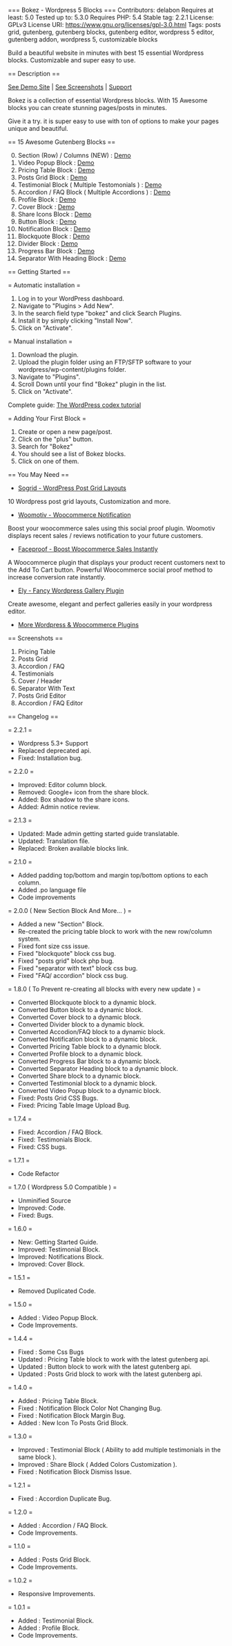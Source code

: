 === Bokez - Wordpress 5 Blocks ===
Contributors: delabon
Requires at least: 5.0
Tested up to: 5.3.0
Requires PHP: 5.4
Stable tag: 2.2.1
License: GPLv3
License URI: https://www.gnu.org/licenses/gpl-3.0.html
Tags: posts grid, gutenberg, gutenberg blocks, gutenberg editor, wordpress 5 editor, gutenberg addon, wordpress 5, customizable blocks

Build a beautiful website in minutes with best 15 essential Wordpress blocks. Customizable and super easy to use.

== Description ==

[See Demo Site](https://delabon.com/demo/bokez/) | [See Screenshots](#screenshots) | [Support](https://delabon.com/support)

Bokez is a collection of essential Wordpress blocks. With 15 Awesome blocks you can create stunning pages/posts in minutes.

Give it a try. it is super easy to use with ton of options to make your pages unique and beautiful.

== 15 Awesome Gutenberg Blocks ==

0. Section (Row) / Columns (NEW) : [Demo](https://delabon.com/demo/bokez/)
1. Video Popup Block : [Demo](https://delabon.com/demo/bokez/video-popup/)
2. Pricing Table Block : [Demo](https://delabon.com/demo/bokez/pricing-table)
3. Posts Grid Block : [Demo](https://delabon.com/demo/bokez/posts-grid)
4. Testimonial Block ( Multiple Testomonials ) : [Demo](https://delabon.com/demo/bokez/testimonial)
5. Accordion / FAQ Block ( Multiple Accordions ) : [Demo](https://delabon.com/demo/bokez/accordion-faq)
6. Profile Block : [Demo](https://delabon.com/demo/bokez/profile)
7. Cover Block : [Demo](https://delabon.com/demo/bokez/cover)
8. Share Icons Block : [Demo](https://delabon.com/demo/bokez/share)
9. Button Block : [Demo](https://delabon.com/demo/bokez/button)
10. Notification Block : [Demo](https://delabon.com/demo/bokez/notification)
11. Blockquote Block : [Demo](https://delabon.com/demo/bokez/blockquote/)
12. Divider Block : [Demo](https://delabon.com/demo/bokez/divider)
13. Progress Bar Block : [Demo](https://delabon.com/demo/bokez/progress-bar)
14. Separator With Heading Block : [Demo](https://delabon.com/demo/bokez/separator-with-text)

== Getting Started ==

= Automatic installation =

1. Log in to your WordPress dashboard.
2. Navigate to "Plugins > Add New".
3. In the search field type "bokez" and click Search Plugins. 
4. Install it by simply clicking "Install Now".
5. Click on "Activate".

= Manual installation =

1. Download the plugin.
2. Upload the plugin folder using an FTP/SFTP software to your wordpress/wp-content/plugins folder.
3. Navigate to "Plugins".
4. Scroll Down until your find "Bokez" plugin in the list.
5. Click on "Activate".

Complete guide: [The WordPress codex tutorial](https://codex.wordpress.org/Managing_Plugins#Manual_Plugin_Installation)

= Adding Your First Block =

1. Create or open a new page/post.
2. Click on the "plus" button.
3. Search for "Bokez"
4. You should see a list of Bokez blocks.
5. Click on one of them.

== You May Need ==

* [Sogrid - WordPress Post Grid Layouts](https://wordpress.org/plugins/sogrid/)

10 Wordpress post grid layouts, Customization and more. 

* [Woomotiv - Woocommerce Notification](https://delabon.com/store/sales-notification-for-woocommerce)

Boost your woocommerce sales using this social proof plugin. Woomotiv displays recent sales / reviews notification to your future customers.

* [Faceproof - Boost Woocommerce Sales Instantly](https://www.templatemonster.com/wordpress-plugins/faceproof-wordpress-plugin-83241.html)

A Woocommerce plugin that displays your product recent customers next to the Add To Cart button. Powerful Woocommerce social proof method to increase conversion rate instantly.

* [Ely - Fancy Wordpress Gallery Plugin](https://www.templatemonster.com/wordpress-plugins/ely-gutenberg-gallery-block-wordpress-plugin-83566.html)

Create awesome, elegant and perfect galleries easily in your wordpress editor.

* [More Wordpress & Woocommerce Plugins](https://delabon.com)

== Screenshots ==

1. Pricing Table
2. Posts Grid
3. Accordion / FAQ
4. Testimonials
5. Cover / Header
6. Separator With Text
7. Posts Grid Editor
8. Accordion / FAQ Editor

== Changelog ==

= 2.2.1 =
* Wordpress 5.3+ Support 
* Replaced deprecated api.
* Fixed: Installation bug.

= 2.2.0 =
* Improved: Editor column block. 
* Removed: Google+ icon from the share block.
* Added: Box shadow to the share icons.
* Added: Admin notice review.

= 2.1.3 =
* Updated: Made admin getting started guide translatable. 
* Updated: Translation file.
* Replaced: Broken available blocks link.

= 2.1.0 =
* Added padding top/bottom and margin top/bottom options to each column.
* Added .po language file
* Code improvements

= 2.0.0 ( New Section Block And More... ) = 

* Added a new "Section" Block.
* Re-created the pricing table block to work with the new row/column system.
* Fixed font size css issue.
* Fixed "blockquote" block css bug.
* Fixed "posts grid" block php bug.
* Fixed "separator with text" block css bug.
* Fixed "FAQ/ accordion" block css bug.

= 1.8.0 ( To Prevent re-creating all blocks with every new update ) =

* Converted Blockquote block to a dynamic block.
* Converted Button block to a dynamic block.
* Converted Cover block to a dynamic block.
* Converted Divider block to a dynamic block.
* Converted Accodion/FAQ block to a dynamic block.
* Converted Notification block to a dynamic block.
* Converted Pricing Table block to a dynamic block.
* Converted Profile block to a dynamic block.
* Converted Progress Bar block to a dynamic block.
* Converted Separator Heading block to a dynamic block.
* Converted Share block to a dynamic block.
* Converted Testimonial block to a dynamic block.
* Converted Video Popup block to a dynamic block.
* Fixed: Posts Grid CSS Bugs.
* Fixed: Pricing Table Image Upload Bug.

= 1.7.4 =

* Fixed: Accordion / FAQ Block.
* Fixed: Testimonials Block.
* Fixed: CSS bugs.

= 1.7.1 =

* Code Refactor

= 1.7.0 ( Wordpress 5.0 Compatible ) =

* Unminified Source
* Improved: Code.
* Fixed: Bugs.

= 1.6.0 =

* New: Getting Started Guide.
* Improved: Testimonial Block.
* Improved: Notifications Block.
* Improved: Cover Block.

= 1.5.1 =

* Removed Duplicated Code.

= 1.5.0 =

* Added : Video Popup Block.
* Code Improvements.

= 1.4.4 =

* Fixed : Some Css Bugs
* Updated : Pricing Table block to work with the latest gutenberg api.
* Updated : Button block to work with the latest gutenberg api.
* Updated : Posts Grid block to work with the latest gutenberg api.

= 1.4.0 =

* Added : Pricing Table Block.
* Fixed : Notification Block Color Not Changing Bug.
* Fixed : Notification Block Margin Bug.
* Added : New Icon To Posts Grid Block.

= 1.3.0 =

* Improved : Testimonial Block ( Ability to add multiple testimonials in the same block ).
* Improved : Share Block ( Added Colors Customization ).
* Fixed : Notification Block Dismiss Issue.

= 1.2.1 =

* Fixed : Accordion Duplicate Bug.

= 1.2.0 =

* Added : Accordion / FAQ Block.
* Code Improvements.

= 1.1.0 =

* Added : Posts Grid Block.
* Code Improvements.

= 1.0.2 =

* Responsive Improvements.

= 1.0.1 =

* Added : Testimonial Block.
* Added : Profile Block.
* Code Improvements.
